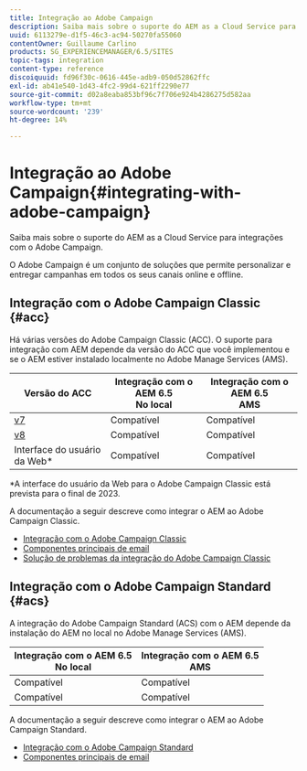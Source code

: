 ```yaml
---
title: Integração ao Adobe Campaign
description: Saiba mais sobre o suporte do AEM as a Cloud Service para integrações com o Adobe Campaign.
uuid: 6113279e-d1f5-46c3-ac94-50270fa55060
contentOwner: Guillaume Carlino
products: SG_EXPERIENCEMANAGER/6.5/SITES
topic-tags: integration
content-type: reference
discoiquuid: fd96f30c-0616-445e-adb9-050d52862ffc
exl-id: ab41e540-1d43-4fc2-99d4-621ff2290e77
source-git-commit: d02a8eaba853bf96c7f706e924b4286275d582aa
workflow-type: tm+mt
source-wordcount: '239'
ht-degree: 14%

---
```



# Integração ao Adobe Campaign{#integrating-with-adobe-campaign}

Saiba mais sobre o suporte do AEM as a Cloud Service para integrações com o Adobe Campaign.

O Adobe Campaign é um conjunto de soluções que permite personalizar e entregar campanhas em todos os seus canais online e offline.

## Integração com o Adobe Campaign Classic {#acc}

Há várias versões do Adobe Campaign Classic (ACC). O suporte para integração com AEM depende da versão do ACC que você implementou e se o AEM estiver instalado localmente no Adobe Manage Services (AMS).

| Versão do ACC | Integração com o AEM 6.5 <br>No local | Integração com o AEM 6.5<br>AMS |
|---|---|---|
| [v7](https://experienceleague.adobe.com/docs/campaign-classic.html?lang=pt-BR) | Compatível | Compatível |
| [v8](https://experienceleague.adobe.com/docs/campaign-v8.html) | Compatível | Compatível |
| Interface do usuário da Web* | Compatível | Compatível |

*A interface do usuário da Web para o Adobe Campaign Classic está prevista para o final de 2023.

A documentação a seguir descreve como integrar o AEM ao Adobe Campaign Classic.

* [Integração com o Adobe Campaign Classic](/help/sites-administering/campaignonpremise.md)
* [Componentes principais de email](https://experienceleague.adobe.com/docs/experience-manager-core-components/using/email/introduction.html)
* [Solução de problemas da integração do Adobe Campaign Classic](/help/sites-administering/troubleshooting-campaignintegration.md)

## Integração com o Adobe Campaign Standard {#acs}

A integração do Adobe Campaign Standard (ACS) com o AEM depende da instalação do AEM no local no Adobe Manage Services (AMS).

| Integração com o AEM 6.5 <br>No local | Integração com o AEM 6.5<br>AMS |
|---|---|
| Compatível | Compatível |
| Compatível | Compatível |

A documentação a seguir descreve como integrar o AEM ao Adobe Campaign Standard.

* [Integração com o Adobe Campaign Standard](/help/sites-administering/campaignstandard.md)
* [Componentes principais de email](https://experienceleague.adobe.com/docs/experience-manager-core-components/using/email/introduction.html)
